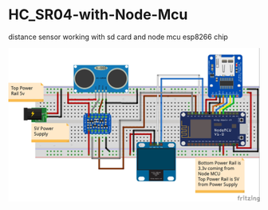 

# HC_SR04-with-Node-Mcu
distance sensor working with sd card and node mcu esp8266 chip


![alt text](https://github.com/artgarcia/HC_SR04-with-Node-Mcu/blob/master/NodeMcu_hc-sr04_levelShift_Sd_bb.jpg)
